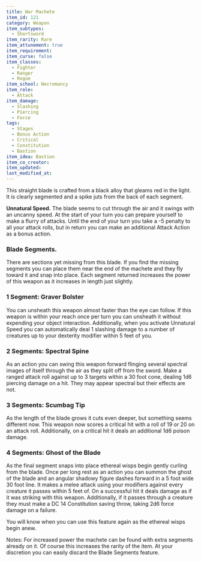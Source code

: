 ```yaml
---
title: War Machete
item_id: 121
category: Weapon
item_subtypes:
  - Shortsword
item_rarity: Rare
item_attunement: true
item_requirement:
item_curse: false
item_classes:
  - Fighter
  - Ranger
  - Rogue
item_school: Necromancy
item_role:
  - Attack
item_damage:
  - Slashing
  - Piercing
  - Force
tags:
  - Stages
  - Bonus Action
  - Critical
  - Constitution
  - Bastion
item_idea: Bastion
item_co_creator:
item_updated:
last_modified_at:
---
```


This straight blade is crafted from a black alloy that gleams red in the light. It is clearly segmented and a spike juts from the back of each segment.

**Unnatural Speed.** The blade seems to cut through the air and it swings with an uncanny speed. At the start of your turn you can prepare yourself to make a flurry of attacks. Until the end of your turn you take a -5 penalty to all your attack rolls, but in return you can make an additional Attack Action as a bonus action.

<!--excerpt-->
### Blade Segments.
There are sections yet missing from this blade. If you find the missing segments you can place them near the end of the machete and they fly toward it and snap into place. Each segment returned increases the power of this weapon as it increases in length just slightly.

### 1 Segment: Graver Bolster
You can unsheath this weapon almost faster than the eye can follow. If this weapon is within your reach once per turn you can unsheath it without expending your object interaction. Additionally, when you activate Unnatural Speed you can automatically deal 1 slashing damage to a number of creatures up to your dexterity modifier within 5 feet of you.

### 2 Segments: Spectral Spine
As an action you can swing this weapon forward flinging several spectral images of itself through the air as they split off from the sword. Make a ranged attack roll against up to 3 targets within a 30 foot cone, dealing 1d6 piercing damage on a hit. They may appear spectral but their effects are not.

### 3 Segments: Scumbag Tip
As the length of the blade grows it cuts even deeper, but something seems different now. This weapon now scores a critical hit with a roll of 19 or 20 on an attack roll. Additionally, on a critical hit it deals an additional 1d6 poison damage.

### 4 Segments: Ghost of the Blade
As the final segment snaps into place ethereal wisps begin gently curling from the blade. Once per long rest as an action you can summon the ghost of the blade and an angular shadowy figure dashes forward in a 5 foot wide 30 foot line. It makes a melee attack using your modifiers against every creature it passes within 5 feet of. On a successful hit it deals damage as if it was striking with this weapon. Additionally, if it passes through a creature they must make a DC 14 Constitution saving throw, taking 2d6 force damage on a failure.

You will know when you can use this feature again as the ethereal wisps begin anew.

Notes: For increased power the machete can be found with extra segments already on it. Of course this increases the rarity of the item. At your discretion you can easily discard the Blade Segments feature.
